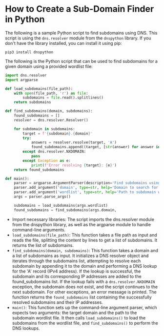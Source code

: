 # How to Create a Sub-Domain Finder in Python

The following is a sample Python script to find subdomains using DNS. This script is using the `dns.resolver` module from the `dnspython` library. If you don't have the library installed, you can install it using pip:

```
pip3 install dnspython
```

The following is the Python script that can be used to find subdomains for a given domain using a provided wordlist file:

```python
import dns.resolver
import argparse

def load_subdomains(file_path):
    with open(file_path, 'r') as file:
        subdomains = file.read().splitlines()
    return subdomains

def find_subdomains(domain, subdomains):
    found_subdomains = []
    resolver = dns.resolver.Resolver()

    for subdomain in subdomains:
        target = f'{subdomain}.{domain}'
        try:
            answers = resolver.resolve(target, 'A')
            found_subdomains.append((target, [str(answer) for answer in answers]))
        except dns.resolver.NXDOMAIN:
            pass
        except Exception as e:
            print(f'Error resolving {target}: {e}')
    return found_subdomains

def main():
    parser = argparse.ArgumentParser(description='Find subdomains using DNS')
    parser.add_argument('domain', type=str, help='Domain to search for subdomains')
    parser.add_argument('wordlist', type=str, help='Path to subdomain wordlist file')
    args = parser.parse_args()

    subdomains = load_subdomains(args.wordlist)
    found_subdomains = find_subdomains(args.domain,
```


- Import necessary libraries: The script imports the dns.resolver module from the dnspython library, as well as the argparse module to handle command-line arguments.
- `load_subdomains(file_path)`: This function takes a file path as input and reads the file, splitting the content by lines to get a list of subdomains. It returns the list of subdomains.
- `find_subdomains(domain, subdomains)`: This function takes a domain and a list of subdomains as input. It initializes a DNS resolver object and iterates through the subdomains list, attempting to resolve each subdomain by appending it to the domain and performing a DNS lookup for the 'A' record (IPv4 address). If the lookup is successful, the subdomain and its corresponding IP addresses are added to the found_subdomains list. If the lookup fails with a `dns.resolver.NXDOMAIN` exception, the subdomain does not exist, and the script continues to the next subdomain. For other exceptions, an error message is printed. The function returns the `found_subdomains` list containing the successfully resolved subdomains and their IP addresses.
- `main()`: This function sets up the command-line argument parser, which expects two arguments: the target domain and the path to the subdomain wordlist file. It then calls `load_subdomains()` to load the subdomains from the wordlist file, and `find_subdomains()` to perform the DNS lookups.
